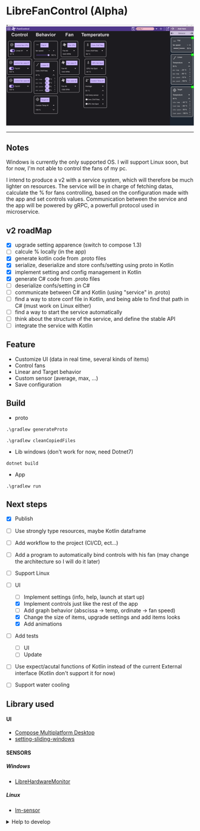 # LibreFanControl (Alpha)

<img src="assets/mainPage.png" alt="app image">

------


## Notes
Windows is currently the only supported OS. I will support Linux soon, but for now, I'm not able to control the fans of my pc.

I intend to produce a v2 with a service system, which will therefore be much lighter on resources. The service will be in charge of fetching datas, calculate the % for fans controlling, based on the configuration made with the app and set controls values. Communication between the service and the app will be powered by gRPC, a powerfull protocol used in microservice.

## v2 roadMap
- [x] upgrade setting apparence (switch to compose 1.3)
- [ ] calcule % locally (in the app)
- [x] generate kotlin code from .proto files
- [x] serialize, deserialize and store confs/setting using proto in Kotlin
- [x] implement setting and config management in Kotlin
- [x] generate C# code from .proto files
- [ ] deserialize confs/setting in C#
- [ ] communicate between C# and Kotlin (using "service" in .proto)
- [ ] find a way to store conf file in Kotlin, and being able to find that path in C# (must work on Linux either)
- [ ] find a way to start the service automatically
- [ ] think about the structure of the service, and define the stable API
- [ ] integrate the service with Kotlin

## Feature
- Customize UI (data in real time, several kinds of items)
- Control fans
- Linear and Target behavior
- Custom sensor (average, max, ...)
- Save configuration



## Build
- proto
```
.\gradlew generateProto
```
```
.\gradlew cleanCopiedFiles
```

- Lib windows (don't work for now, need Dotnet7)
```
dotnet build
```
- App
```
.\gradlew run 
```

## Next steps

- [x] Publish
- [ ] Use strongly type resources, maybe Kotlin dataframe
- [ ] Add workflow to the project (CI/CD, ect...)
- [ ] Add a program to automatically bind controls with his fan (may change the architecture so I will do it later)
- [ ] Support Linux
- [ ] UI
  - [ ] Implement settings (info, help, launch at start up)
  - [x] Implement controls just like the rest of the app
  - [ ] Add graph behavior (abscissa -> temp, ordinate -> fan speed)
  - [x] Change the size of items, upgrade settings and add items looks
  - [x] Add animations
- [ ] Add tests
  - [ ] UI
  - [ ] Update
- [ ] Use expect/acutal functions of Kotlin instead of the current External interface (Kotlin don't support it for now)
- [ ] Support water cooling


## Library used

#### UI
- [Compose Multiplatform Desktop](https://www.jetbrains.com/lp/compose-mpp/)
- [setting-sliding-windows](https://github.com/wiiznokes/setting-sliding-windows)
#### SENSORS
##### Windows
- [LibreHardwareMonitor](https://github.com/LibreHardwareMonitor/LibreHardwareMonitor)
##### Linux
- [lm-sensor](https://github.com/lm-sensors/lm-sensors)

  
<details>
<summary>Help to develop</summary>
<br/>
  
> LibreHardwareMonitor [implementation](https://github.com/lich426/FanCtrl) in C#

> Github of [compose-desktop](https://github.com/JetBrains/compose-jb)

> Video about grpc https://www.youtube.com/watch?v=8C-mRgffoFQ 

> grpc guide https://github.com/grpc-ecosystem/awesome-grpc#lang-java

</details>

